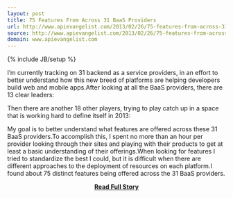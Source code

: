```yaml
---
layout: post
title: 75 Features From Across 31 BaaS Providers
url: http://www.apievangelist.com/2013/02/26/75-features-from-across-31-baas-providers/
source: http://www.apievangelist.com/2013/02/26/75-features-from-across-31-baas-providers/
domain: www.apievangelist.com
---
```

{% include JB/setup %}<p>I&rsquo;m currently tracking on 31 backend as a service providers, in an effort to better understand how this new breed of platforms are helping developers build web and mobile apps.After looking at all the BaaS providers, there are 13 clear leaders:



  
  


  
  


  
  


  
  


  
  


  
  


  



Then there are another 18 other players, trying to play catch up in a space that is working hard to define itself in 2013:



  
  


  
  


  
  


  
  


  
  


  
  


  
  


  
  


  
  



My goal is to better understand what features are offered across these 31 BaaS providers.To accomplish this, I spent no more than an hour per provider looking through their sites and playing with their products to get at least a basic understanding of their offerings.When looking for features I tried to standardize the best I could, but it is difficult when there are different approaches to the deployment of resources on each platform.I found about 75 distinct features being offered across the 31 BaaS providers.</p>
<center><p><a href="http://www.apievangelist.com/2013/02/26/75-features-from-across-31-baas-providers/" style='padding:25px; font-sze:18px; font-weight: bold;'>Read Full Story</a></p></center>
